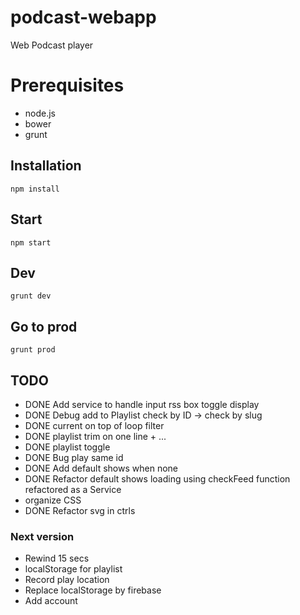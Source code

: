 # podcast-webapp
Web Podcast player

# Prerequisites

* node.js
* bower
* grunt

## Installation

	npm install

## Start

	npm start

## Dev

	grunt dev

## Go to prod

	grunt prod

## TODO
- DONE Add service to handle input rss box toggle display
- DONE Debug add to Playlist check by ID -> check by slug
- DONE current on top of loop filter
- DONE playlist trim on one line + ...
- DONE playlist toggle
- DONE Bug play same id
- DONE Add default shows when none
- DONE Refactor default shows loading using checkFeed function refactored as a Service
- organize CSS
- DONE Refactor svg in ctrls

### Next version
- Rewind 15 secs
- localStorage for playlist
- Record play location
- Replace localStorage by firebase
- Add account